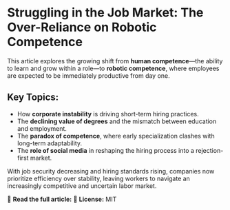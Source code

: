 # Struggling in the Job Market: The Over-Reliance on Robotic Competence

This article explores the growing shift from **human competence**—the ability to learn and grow within a role—to **robotic competence**, where employees are expected to be immediately productive from day one.

## Key Topics:
- How **corporate instability** is driving short-term hiring practices.
- The **declining value of degrees** and the mismatch between education and employment.
- The **paradox of competence**, where early specialization clashes with long-term adaptability.
- The **role of social media** in reshaping the hiring process into a rejection-first market.

With job security decreasing and hiring standards rising, companies now prioritize efficiency over stability, leaving workers to navigate an increasingly competitive and uncertain labor market.

📖 **Read the full article:**
📜 **License:** MIT
